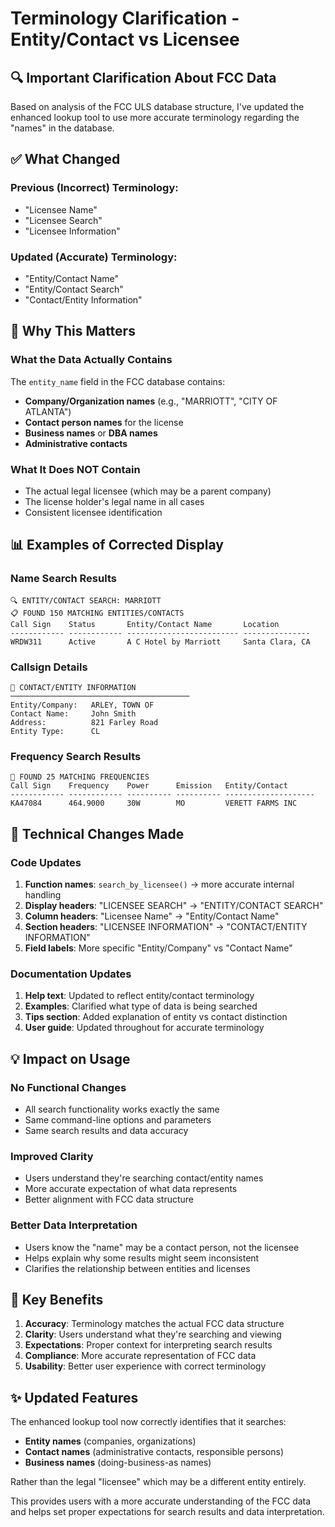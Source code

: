 # Terminology Clarification - Entity/Contact vs Licensee

## 🔍 Important Clarification About FCC Data

Based on analysis of the FCC ULS database structure, I've updated the enhanced lookup tool to use more accurate terminology regarding the "names" in the database.

## ✅ What Changed

### Previous (Incorrect) Terminology:
- "Licensee Name" 
- "Licensee Search"
- "Licensee Information"

### Updated (Accurate) Terminology:
- "Entity/Contact Name"
- "Entity/Contact Search" 
- "Contact/Entity Information"

## 🎯 Why This Matters

### What the Data Actually Contains
The `entity_name` field in the FCC database contains:
- **Company/Organization names** (e.g., "MARRIOTT", "CITY OF ATLANTA")
- **Contact person names** for the license
- **Business names** or **DBA names**
- **Administrative contacts**

### What It Does NOT Contain
- The actual legal licensee (which may be a parent company)
- The license holder's legal name in all cases
- Consistent licensee identification

## 📊 Examples of Corrected Display

### Name Search Results
```
🔍 ENTITY/CONTACT SEARCH: MARRIOTT
📋 FOUND 150 MATCHING ENTITIES/CONTACTS
Call Sign    Status       Entity/Contact Name       Location
------------ ------------ ------------------------- ---------------
WRDW311      Active       A C Hotel by Marriott     Santa Clara, CA
```

### Callsign Details
```
👤 CONTACT/ENTITY INFORMATION
────────────────────────────────────────
Entity/Company:   ARLEY, TOWN OF
Contact Name:     John Smith
Address:          821 Farley Road
Entity Type:      CL
```

### Frequency Search Results
```
📡 FOUND 25 MATCHING FREQUENCIES
Call Sign    Frequency    Power      Emission   Entity/Contact
------------ ------------ ---------- ---------- --------------------
KA47084      464.9000     30W        MO         VERETT FARMS INC
```

## 🔧 Technical Changes Made

### Code Updates
1. **Function names**: `search_by_licensee()` → more accurate internal handling
2. **Display headers**: "LICENSEE SEARCH" → "ENTITY/CONTACT SEARCH"
3. **Column headers**: "Licensee Name" → "Entity/Contact Name"
4. **Section headers**: "LICENSEE INFORMATION" → "CONTACT/ENTITY INFORMATION"
5. **Field labels**: More specific "Entity/Company" vs "Contact Name"

### Documentation Updates
1. **Help text**: Updated to reflect entity/contact terminology
2. **Examples**: Clarified what type of data is being searched
3. **Tips section**: Added explanation of entity vs contact distinction
4. **User guide**: Updated throughout for accurate terminology

## 💡 Impact on Usage

### No Functional Changes
- All search functionality works exactly the same
- Same command-line options and parameters
- Same search results and data accuracy

### Improved Clarity
- Users understand they're searching contact/entity names
- More accurate expectation of what data represents
- Better alignment with FCC data structure

### Better Data Interpretation
- Users know the "name" may be a contact person, not the licensee
- Helps explain why some results might seem inconsistent
- Clarifies the relationship between entities and licenses

## 🌟 Key Benefits

1. **Accuracy**: Terminology matches the actual FCC data structure
2. **Clarity**: Users understand what they're searching and viewing
3. **Expectations**: Proper context for interpreting search results
4. **Compliance**: More accurate representation of FCC data
5. **Usability**: Better user experience with correct terminology

## ✨ Updated Features

The enhanced lookup tool now correctly identifies that it searches:
- **Entity names** (companies, organizations)
- **Contact names** (administrative contacts, responsible persons)
- **Business names** (doing-business-as names)

Rather than the legal "licensee" which may be a different entity entirely.

This provides users with a more accurate understanding of the FCC data and helps set proper expectations for search results and data interpretation.
